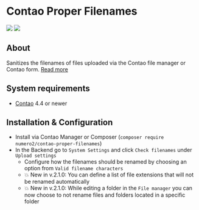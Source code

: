 Contao Proper Filenames
=======================

[![](https://img.shields.io/packagist/v/numero2/contao-proper-filenames.svg?style=flat-square)](https://packagist.org/packages/numero2/contao-proper-filenames) [![](https://img.shields.io/badge/License-LGPL%20v3-blue.svg?style=flat-square)](http://www.gnu.org/licenses/lgpl-3.0)

About
--
Sanitizes the filenames of files uploaded via the Contao file manager or Contao form. [Read more](https://www.numero2.de/contao/erweiterungen/proper-filenames.html)

System requirements
--

* [Contao](https://github.com/contao/contao) 4.4 or newer


Installation & Configuration
--

* Install via Contao Manager or Composer (`composer require numero2/contao-proper-filenames`)
* In the Backend go to `System Settings` and click `Check filenames` under `Upload settings`
  * Configure how the filenames should be renamed by choosing an option from `Valid filename characters`
  * 💥 New in v.2.1.0: You can define a list of file extensions that will not be renamed automatically
  * 💥 New in v.2.1.0: While editing a folder in the `File manager` you can now choose to not rename files and folders located in a specific folder
